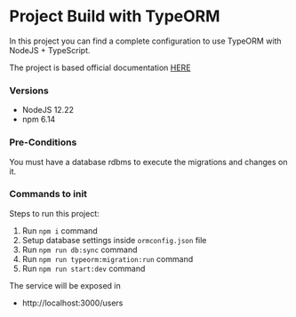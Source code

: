 # Project Build with TypeORM

In this project you can find a complete configuration to use TypeORM with NodeJS + TypeScript.

The project is based official documentation [HERE](https://typeorm.io/#/)


### Versions

- NodeJS 12.22
- npm 6.14

### Pre-Conditions

You must have a database rdbms to execute the migrations and changes on it.

### Commands to init

Steps to run this project:

1. Run `npm i` command
2. Setup database settings inside `ormconfig.json` file
3. Run `npm run db:sync` command
4. Run `npm run typeorm:migration:run` command
5. Run `npm run start:dev` command

The service will be exposed in

- http://localhost:3000/users
